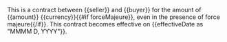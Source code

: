 This is a contract between {{seller}} and {{buyer}} for the amount of {{amount}} {{currency}}{{#if forceMajeure}}, even in the presence of force majeure{{/if}}. This contract becomes effective on {{effectiveDate as "MMMM D, YYYY"}}.